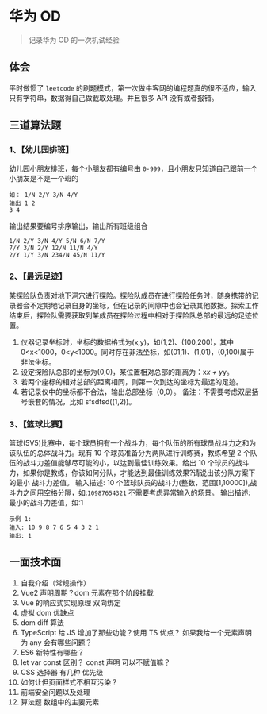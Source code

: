 # 华为 OD

> 记录华为 OD 的一次机试经验

## 体会

平时做惯了 `leetcode` 的刷题模式，第一次做牛客网的编程题真的很不适应，输入只有字符串，数据得自己做截取处理。并且很多 API 没有或者报错。

## 三道算法题

### 1、【幼儿园排班】

幼儿园小朋友排班，每个小朋友都有编号由 `0-999`，且小朋友只知道自己跟前一个小朋友是不是一个班的

```
如： 1/N 2/Y 3/N 4/Y
输出 1 2
3 4
```

输出结果要编号排序输出，输出所有班级组合

```
1/N 2/Y 3/N 4/Y 5/N 6/N 7/Y
7/Y 3/N 2/Y 12/N 11/N 4/Y
2/Y 1/Y 3/N 234/N 45/N 11/Y
```

### 2、【最远足迹】

某探险队负责对地下洞穴进行探险。探险队成员在进行探险任务时，随身携带的记录器会不定期地记录自身的坐标，但在记录的间隙中也会记录其他数据。探索工作结束后，探险队需要获取到某成员在探险过程中相对于探险队总部的最远的足迹位置。

1. 仪器记录坐标时，坐标的数据格式为(x,y)，如(1,2)、(100,200)，其中 0<x<1000，0<y<1000。同时存在非法坐标，如(01,1)、(1,01)，(0,100)属于非法坐标。
2. 设定探险队总部的坐标为(0,0)，某位置相对总部的距离为：x*x + y*y。
3. 若两个座标的相对总部的距离相同，则第一次到达的坐标为最远的足迹。
4. 若记录仪中的坐标都不合法，输出总部坐标（0,0）。
   备注：不需要考虑双层括号嵌套的情况，比如 sfsdfsd((1,2))。

### 3、【篮球比赛】

篮球(5V5)比赛中，每个球员拥有一个战斗力，每个队伍的所有球员战斗力之和为该队伍的总体战斗力。现有 10 个球员准备分为两队进行训练赛，教练希望 2
个队伍的战斗力差值能够尽可能的小，以达到最佳训练效果。给出 10 个球员的战斗力，如果你是教练，你该如何分队，才能达到最佳训练效果?请说出该分队方案下的最小
战斗力差值。
输入描述:
10 个篮球队员的战斗力(整数，范围[1,10000]),战斗力之间用空格分隔，如:`10987654321`
不需要考虑异常输入的场景。
输出描述:
最小的战斗力差值，如:1

```
示例 1:
输入: 10 9 8 7 6 5 4 3 2 1
输出: 1
```

## 一面技术面

1. 自我介绍（常规操作）
2. Vue2 声明周期？dom 元素在那个阶段挂载
3. Vue 的响应式实现原理 双向绑定
4. 虚拟 dom 优缺点
5. dom diff 算法
6. TypeScript 给 JS 增加了那些功能？使用 TS 优点？ 如果我给一个元素声明为 any 会有哪些问题？
7. ES6 新特性有哪些？
8. let var const 区别？ const 声明 可以不赋值嘛？
9. CSS 选择器 有几种 优先级
10. 如何让但页面样式不相互污染？
11. 前端安全问题以及处理
12. 算法题 数组中的主要元素
